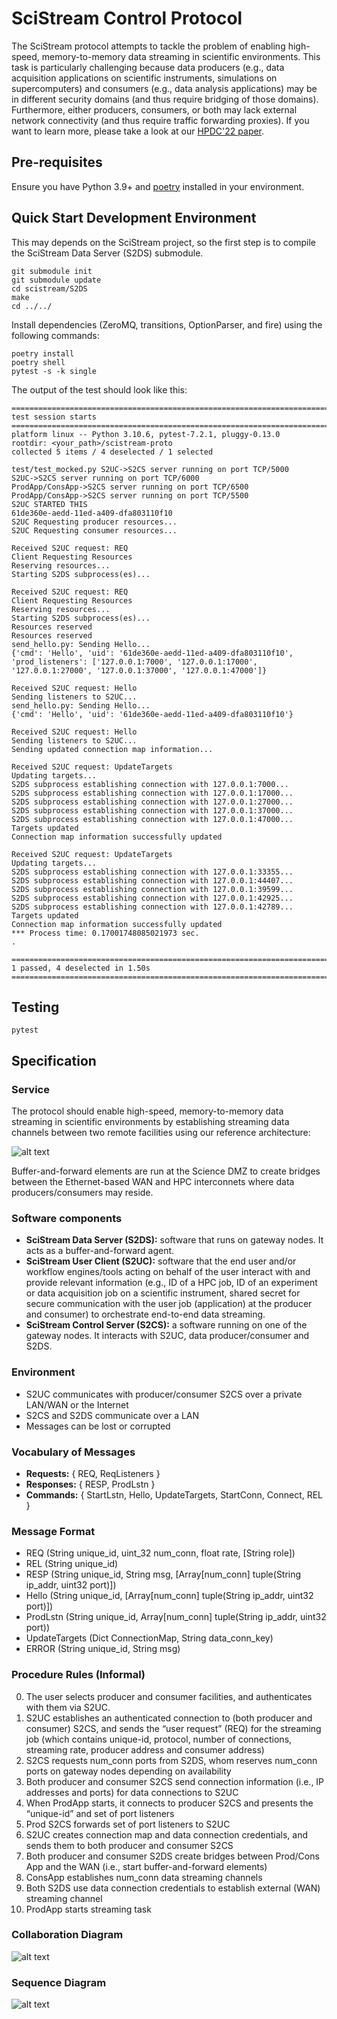 # SciStream Control Protocol
The SciStream protocol attempts to tackle the problem of enabling high-speed,
memory-to-memory data streaming in scientific environments.
This task is particularly challenging because data producers
(e.g., data acquisition applications on scientific instruments, simulations on supercomputers)
and consumers (e.g., data analysis applications) may be in different security domains
(and thus require bridging of those domains).
Furthermore, either producers, consumers, or both may lack external network connectivity (and thus require traffic forwarding proxies).
If you want to learn more, please take a look at our [HPDC'22 paper](https://dl.acm.org/doi/abs/10.1145/3502181.3531475).

## Pre-requisites
Ensure you have Python 3.9+ and [poetry](https://python-poetry.org/docs/) installed in your environment.

## Quick Start Development Environment
This may depends on the SciStream project, so the first step is to compile the SciStream Data Server (S2DS) submodule.

~~~
git submodule init
git submodule update
cd scistream/S2DS
make
cd ../../
~~~

Install dependencies (ZeroMQ, transitions, OptionParser, and fire) using the following commands:
~~~
poetry install
poetry shell
pytest -s -k single
~~~~

The output of the test should look like this:
~~~
==================================================================================== test session starts =====================================================================================
platform linux -- Python 3.10.6, pytest-7.2.1, pluggy-0.13.0
rootdir: <your_path>/scistream-proto
collected 5 items / 4 deselected / 1 selected                                                                                                                                                

test/test_mocked.py S2UC->S2CS server running on port TCP/5000
S2UC->S2CS server running on port TCP/6000
ProdApp/ConsApp->S2CS server running on port TCP/6500
ProdApp/ConsApp->S2CS server running on port TCP/5500
S2UC STARTED THIS
61de360e-aedd-11ed-a409-dfa803110f10
S2UC Requesting producer resources...
S2UC Requesting consumer resources...

Received S2UC request: REQ
Client Requesting Resources
Reserving resources...
Starting S2DS subprocess(es)...

Received S2UC request: REQ
Client Requesting Resources
Reserving resources...
Starting S2DS subprocess(es)...
Resources reserved
Resources reserved
send_hello.py: Sending Hello...
{'cmd': 'Hello', 'uid': '61de360e-aedd-11ed-a409-dfa803110f10', 'prod_listeners': ['127.0.0.1:7000', '127.0.0.1:17000', '127.0.0.1:27000', '127.0.0.1:37000', '127.0.0.1:47000']}

Received S2UC request: Hello
Sending listeners to S2UC...
send_hello.py: Sending Hello...
{'cmd': 'Hello', 'uid': '61de360e-aedd-11ed-a409-dfa803110f10'}

Received S2UC request: Hello
Sending listeners to S2UC...
Sending updated connection map information...

Received S2UC request: UpdateTargets
Updating targets...
S2DS subprocess establishing connection with 127.0.0.1:7000...
S2DS subprocess establishing connection with 127.0.0.1:17000...
S2DS subprocess establishing connection with 127.0.0.1:27000...
S2DS subprocess establishing connection with 127.0.0.1:37000...
S2DS subprocess establishing connection with 127.0.0.1:47000...
Targets updated
Connection map information successfully updated

Received S2UC request: UpdateTargets
Updating targets...
S2DS subprocess establishing connection with 127.0.0.1:33355...
S2DS subprocess establishing connection with 127.0.0.1:44407...
S2DS subprocess establishing connection with 127.0.0.1:39599...
S2DS subprocess establishing connection with 127.0.0.1:42925...
S2DS subprocess establishing connection with 127.0.0.1:42789...
Targets updated
Connection map information successfully updated
*** Process time: 0.17001748085021973 sec.
.

============================================================================== 1 passed, 4 deselected in 1.50s ===============================================================================
~~~

## Testing

~~~
pytest
~~~


## Specification

### Service
The protocol should enable high-speed, memory-to-memory data streaming in scientific environments
by establishing streaming data channels between two remote facilities using our reference architecture:

![alt text](figures/simple-arch.png "SciStream architecture")

Buffer-and-forward elements are run at the Science DMZ to create bridges between the Ethernet-based WAN and HPC interconnets where data producers/consumers may reside.

### Software components
* **SciStream Data Server (S2DS):** software that runs on gateway nodes. It acts as a buffer-and-forward agent.
* **SciStream User Client (S2UC):** software that the end user and/or workflow engines/tools acting on behalf of the user interact with and provide relevant information (e.g., ID of a HPC job, ID of an experiment or data acquisition job on a scientific instrument, shared secret for secure communication with the user job (application) at the producer and consumer) to orchestrate end-to-end data streaming.
* **SciStream Control Server (S2CS):** a software running on one of the gateway nodes. It interacts with S2UC, data producer/consumer and S2DS.

### Environment
* S2UC communicates with producer/consumer S2CS over a private LAN/WAN or the Internet
* S2CS and S2DS communicate over a LAN
* Messages can be lost or corrupted

### Vocabulary of Messages
* **Requests:** { REQ, ReqListeners }
* **Responses:** { RESP, ProdLstn }
* **Commands:** { StartLstn, Hello, UpdateTargets, StartConn, Connect, REL }

### Message Format
* REQ (String unique_id, uint_32 num_conn, float rate, [String role])
* REL (String unique_id)
* RESP (String unique_id, String msg, [Array[num_conn] tuple(String ip_addr, uint32 port)])
* Hello (String unique_id, [Array[num_conn] tuple(String ip_addr, uint32 port)])
* ProdLstn (String unique_id, Array[num_conn] tuple(String ip_addr, uint32 port))
* UpdateTargets (Dict ConnectionMap, String data_conn_key)
* ERROR (String unique_id, String msg)

### Procedure Rules (Informal)
0. The user selects producer and consumer facilities, and authenticates with them via S2UC.
1. S2UC establishes an authenticated connection to (both producer and consumer) S2CS, and sends the “user request” (REQ) for the streaming job (which contains unique-id, protocol, number of connections, streaming rate, producer address and consumer address)
2. S2CS requests num_conn ports from S2DS, whom reserves num_conn ports on gateway nodes depending on availability
3. Both producer and consumer S2CS send connection information (i.e., IP addresses and ports) for data connections to S2UC
4. When ProdApp starts, it connects to producer S2CS and presents the “unique-id” and set of port listeners
5. Prod S2CS forwards set of port listeners to S2UC
6. S2UC creates connection map and data connection credentials, and sends them to both producer and consumer S2CS
7. Both producer and consumer S2DS create bridges between Prod/Cons App and the WAN (i.e., start buffer-and-forward elements)
8. ConsApp establishes num_conn data streaming channels
9. Both S2DS use data connection credentials to establish external (WAN) streaming channel
10. ProdApp starts streaming task

### Collaboration Diagram

![alt text](figures/collaboration-diagram.png "SciStream collaboration diagram")

### Sequence Diagram

![alt text](figures/scistream-protocol-simple.png "SciStream sequence diagram")
